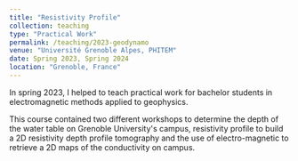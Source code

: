 ```yaml
---
title: "Resistivity Profile"
collection: teaching
type: "Practical Work"
permalink: /teaching/2023-geodynamo
venue: "Université Grenoble Alpes, PHITEM"
date: Spring 2023, Spring 2024
location: "Grenoble, France"
---
```


In spring 2023, I helped to teach practical work for bachelor students in electromagnetic methods
applied to geophysics.

This course contained two different workshops to determine the depth of the water table on Grenoble University's campus, resistivity profile to build a 2D resistivity depth profile tomography and the use of electro-magnetic to retrieve a 2D maps
of the conductivity on campus.
